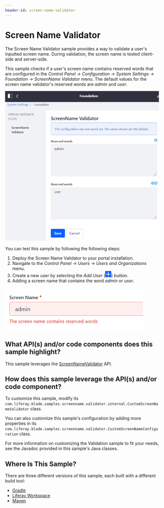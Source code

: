 ```yaml
---
header-id: screen-name-validator
---
```


# Screen Name Validator

The Screen Name Validator sample provides a way to validate a user's inputted
screen name. During validation, the screen name is tested client-side and
server-side.

This sample checks if a user's screen name contains reserved words that are
configured in the *Control Panel* &rarr; *Configuration* &rarr; *System
Settings* &rarr; *Foundation* &rarr; *ScreenName Validator* menu. The default
values for the screen name validator's reserved words are *admin* and *user*.

![Figure 1: Enter reserved words for the screen name validator.](../../../images/screenname-validator-config.png)

You can test this sample by following the following steps:

1.  Deploy the Screen Name Validator to your portal installation.
2.  Navigate to the *Control Panel* &rarr; *Users* &rarr; *Users and
    Organizations* menu.
3.  Create a new user by selecting the *Add User*
    (![Add User](../../../images/icon-add.png)) button.
4.  Adding a screen name that contains the word *admin* or *user*.

![Figure 2: The error message displays when inputting a reserved word for the screen name.](../../../images/screenname-validator-test.png)

## What API(s) and/or code components does this sample highlight?

This sample leverages the
[ScreenNameValidator](@product-ref@/7.1-latest/javadocs/portal-kernel/com/liferay/portal/kernel/security/auth/ScreenNameValidator.html)
API.

## How does this sample leverage the API(s) and/or code component?

To customize this sample, modify its
`com.liferay.blade.samples.screenname.validator.internal.CustomScreenNameValidator`
class.

You can also customize this sample's configuration by adding more properties in
its
`com.liferay.blade.samples.screenname.validator.CustomScreenNameConfiguration`
class.

For more information on customizing the Validation sample to fit your needs, see
the Javadoc provided in this sample's Java classes.

## Where Is This Sample?

There are three different versions of this sample, each built with a different
build tool:

- [Gradle](https://github.com/liferay/liferay-blade-samples/tree/7.1/gradle/extensions/screen-name-validator)
- [Liferay Workspace](https://github.com/liferay/liferay-blade-samples/tree/7.1/liferay-workspace/extensions/screen-name-validator)
- [Maven](https://github.com/liferay/liferay-blade-samples/tree/7.1/maven/extensions/screen-name-validator)
